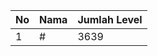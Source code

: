 | No | Nama            | Jumlah Level |
|----|-----------------|--------------|
| 1  | #    |    3639        |
